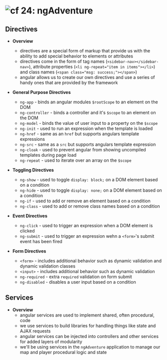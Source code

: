 ![cf](http://i.imgur.com/7v5ASc8.png) 24: ngAdventure
=====================================

## Directives
  * **Overview**
    * directives are a special form of markup that provide us with the ability to add special behavior to elements or attributes
    * directives come in the form of tag names (`<sidebar-nav></sidebar-nav>`), attribute properties (`<li ng-repeat="item in items"></li>`) and class names (`<span class="msg: success;"></span>`)
    * angular allows us to create our own directives and use a series of handy ones that are provided by the framework

  * **General Purpose Directives**
    * `ng-app` - binds an angular modules `$rootScope` to an element on the DOM
    * `ng-controller` - binds a controller and it's `$scope` to an element on the DOM
    * `ng-model` - binds the value of user input to a property on the `$scope`
    * `ng-init` - used to run an expression when the template is loaded
    * `ng-href` - same as an `href` but supports angulars template expressions
    * `ng-src` - same as a `src` but supports angulars template expression
    * `ng-cloak` - used to prevent angular from showing uncompiled templates during page load
    * `ng-repeat` - used to iterate over an array on the `$scope`

  * **Toggling Directives**
    * `ng-show` - used to toggle `display: block;` on a DOM element based on a condition
    * `ng-hide` - used to toggle `display: none;` on a DOM element based on a condition
    * `ng-if` - used to add or remove an element based on a condition
    * `ng-class` - used to add or remove class names based on a condition

  * **Event Directives**
    * `ng-click` - used to trigger an expression when a DOM element is clicked
    * `ng-submit` - used to trigger an expression wehn a `<form>`'s submit event has been fired

  * **Form Directives**
    * `<form>` - includes additional behavior such as dynamic validation and dynamic validation classes
    * `<input>` - includes additional behavior such as dynamic validation
    * `ng-required` - extra `required` validation on form submit
    * `ng-disabled` - disables a user input based on a condition

## Services
  * **Overview**
    * angular services are used to implement shared, often procedural, code
    * we use services to build libraries for handling things like state and AJAX requests
    * angular services can be injected into controllers and other services for added layers of modularity
    * we'll be using services in the `ngAdventure` application to manage our map and player procedural logic and state
